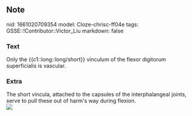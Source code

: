 ## Note
nid: 1661020709354
model: Cloze-chrisc-ff04e
tags: GSSE::!Contributor::Victor_Liu
markdown: false

### Text
Only the {{c1::long::long/short}} vinculum of the flexor digitorum superficialis is vascular.

### Extra
<div>
  The short vincula, attached to the capsules of the
  interphalangeal joints, serve to pull these out of harm's way
  during flexion.
</div><img src=
"paste-9bc997e0cb3700aaf8b8f1efeda65c1bb09a1c2c.jpg">
